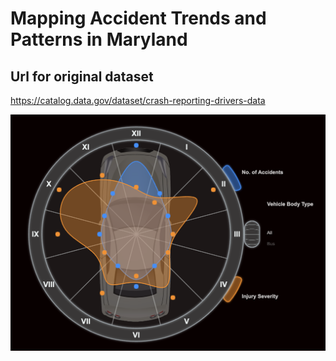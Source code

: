# Mapping Accident Trends and Patterns in Maryland

## Url for original dataset
https://catalog.data.gov/dataset/crash-reporting-drivers-data

![viz result](viz.png)